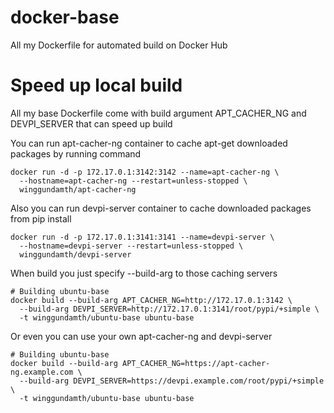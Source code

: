 # docker-base
All my Dockerfile for automated build on Docker Hub

# Speed up local build
All my base Dockerfile come with build argument APT_CACHER_NG and DEVPI_SERVER that can speed up build

You can run apt-cacher-ng container to cache apt-get downloaded packages by running command
```
docker run -d -p 172.17.0.1:3142:3142 --name=apt-cacher-ng \
  --hostname=apt-cacher-ng --restart=unless-stopped \
  winggundamth/apt-cacher-ng
```

Also you can run devpi-server container to cache downloaded packages from pip install
```
docker run -d -p 172.17.0.1:3141:3141 --name=devpi-server \
  --hostname=devpi-server --restart=unless-stopped \
  winggundamth/devpi-server
```

When build you just specify --build-arg to those caching servers
```
# Building ubuntu-base
docker build --build-arg APT_CACHER_NG=http://172.17.0.1:3142 \
  --build-arg DEVPI_SERVER=http://172.17.0.1:3141/root/pypi/+simple \
  -t winggundamth/ubuntu-base ubuntu-base
```

Or even you can use your own apt-cacher-ng and devpi-server
```
# Building ubuntu-base
docker build --build-arg APT_CACHER_NG=https://apt-cacher-ng.example.com \
  --build-arg DEVPI_SERVER=https://devpi.example.com/root/pypi/+simple \
  -t winggundamth/ubuntu-base ubuntu-base
```
